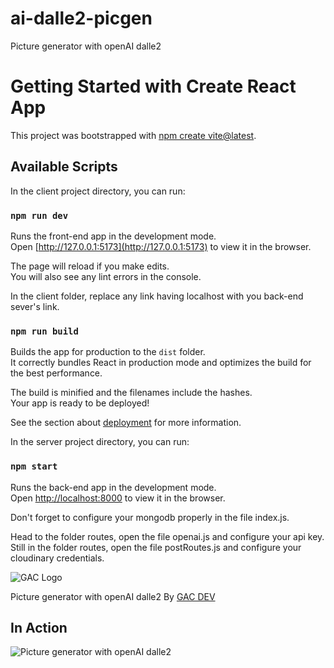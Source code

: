# ai-dalle2-picgen
Picture generator with openAI dalle2

# Getting Started with Create React App

This project was bootstrapped with [npm create vite@latest](https://vitejs.dev/guide).

## Available Scripts

In the client project directory, you can run:

### `npm run dev`

Runs the front-end app in the development mode.\
Open [http://127.0.0.1:5173](http://127.0.0.1:5173) to view it in the browser.

The page will reload if you make edits.\
You will also see any lint errors in the console.

In the client folder, replace any link having localhost with you back-end sever's link.

### `npm run build`

Builds the app for production to the `dist` folder.\
It correctly bundles React in production mode and optimizes the build for the best performance.

The build is minified and the filenames include the hashes.\
Your app is ready to be deployed!

See the section about [deployment](https://vitejs.dev/guide/static-deploy.html) for more information.

In the server project directory, you can run:

### `npm start`

Runs the back-end app in the development mode.\
Open [http://localhost:8000](http://localhost:8000) to view it in the browser.

Don't forget to configure your mongodb properly in the file index.js.

Head to the folder routes, open the file openai.js and configure your api key. Still in the folder routes, open the file postRoutes.js and configure your cloudinary credentials.

![GAC Logo](https://geniusandcourage.com/favicon.ico)

Picture generator with openAI dalle2 By [GAC DEV](https://geniusandcourage.com)

## In Action

![Picture generator with openAI dalle2](https://hlwsdtech.com:8081/images/dallepicgen.jpg)
